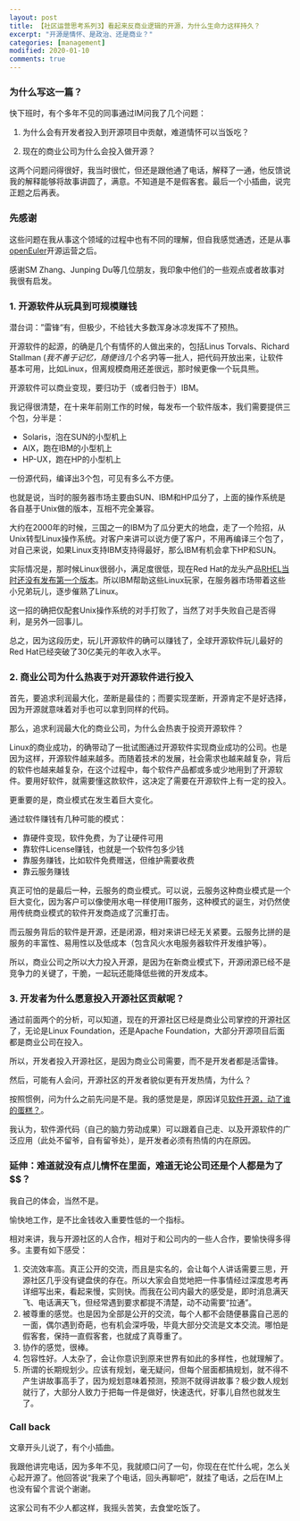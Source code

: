 ```yaml
---
layout: post
title: 【社区运营思考系列3】看起来反商业逻辑的开源，为什么生命力这样持久？
excerpt: "开源是情怀、是政治、还是商业？"
categories: [management]
modified: 2020-01-10
comments: true
---
```


### 为什么写这一篇？

快下班时，有个多年不见的同事通过IM问我了几个问题：

1. 为什么会有开发者投入到开源项目中贡献，难道情怀可以当饭吃？

2. 现在的商业公司为什么会投入做开源？

这两个问题问得很好，我当时很忙，但还是跟他通了电话，解释了一通，他反馈说我的解释能够将故事讲圆了，满意。不知道是不是假客套。最后一个小插曲，说完正题之后再表。


### 先感谢

这些问题在我从事这个领域的过程中也有不同的理解，但自我感觉通透，还是从事[openEuler](https://openeuler.org)开源运营之后。

感谢SM Zhang、Junping Du等几位朋友，我印象中他们的一些观点或者故事对我很有启发。

### 1. 开源软件从玩具到可规模赚钱

潜台词：”雷锋“有，但极少，不给钱大多数浑身冰凉发挥不了预热。

开源软件的起源，的确是几个有情怀的人做出来的，包括Linus Torvals、Richard Stallman (*我不善于记忆，随便诌几个名字*)等一批人，把代码开放出来，让软件基本可用，比如Linux，但离规模商用还差很远，那时候更像一个玩具熊。

开源软件可以商业变现，要归功于（或者归咎于）IBM。

我记得很清楚，在十来年前刚工作的时候，每发布一个软件版本，我们需要提供三个包，分半是：

- Solaris，泡在SUN的小型机上
- AIX，跑在IBM的小型机上
- HP-UX，跑在HP的小型机上

一份源代码，编译出3个包，可见有多么不方便。

也就是说，当时的服务器市场主要由SUN、IBM和HP瓜分了，上面的操作系统是各自基于Unix做的版本，互相不完全兼容。

大约在2000年的时候，三国之一的IBM为了瓜分更大的地盘，走了一个险招，从Unix转型Linux操作系统。对客户来讲可以说方便了客户，不用再编译三个包了，对自己来说，如果Linux支持IBM支持得最好，那么IBM有机会拿下HP和SUN。

实际情况是，那时候Linux很弱小，满足度很低，现在Red Hat的龙头产品[RHEL当时还没有发布第一个版本](https://en.wikipedia.org/wiki/Red_Hat_Enterprise_Linux#RHEL_2.1)。所以IBM帮助这些Linux玩家，在服务器市场带着这些小兄弟玩儿，逐步催熟了Linux。

这一招的确把仅配套Unix操作系统的对手打败了，当然了对手失败自己是否得利，是另外一回事儿。

总之，因为这段历史，玩儿开源软件的确可以赚钱了，全球开源软件玩儿最好的Red Hat已经突破了30亿美元的年收入水平。

### 2. 商业公司为什么热衷于对开源软件进行投入

首先，要追求利润最大化，垄断是最佳的；而要实现垄断，开源肯定不是好选择，因为开源就意味着对手也可以拿到同样的代码。

那么，追求利润最大化的商业公司，为什么会热衷于投资开源软件？

Linux的商业成功，的确带动了一批试图通过开源软件实现商业成功的公司。也是因为这样，开源软件越来越多。而随着技术的发展，社会需求也越来越复杂，背后的软件也越来越复杂，在这个过程中，每个软件产品都或多或少地用到了开源软件。要用好软件，就需要懂这款软件，这决定了需要在开源软件上有一定的投入。

更重要的是，商业模式在发生着巨大变化。

通过软件赚钱有几种可能的模式：

- 靠硬件变现，软件免费，为了让硬件可用
- 靠软件License赚钱，也就是一个软件包多少钱
- 靠服务赚钱，比如软件免费赠送，但维护需要收费
- 靠云服务赚钱

真正可怕的是最后一种，云服务的商业模式。可以说，云服务这种商业模式是一个巨大变化，因为客户可以像使用水电一样使用IT服务，这种模式的诞生，对仍然使用传统商业模式的软件开发商造成了沉重打击。

而云服务背后的软件是开源，还是闭源，相对来讲已经无关紧要。云服务比拼的是服务的丰富性、易用性以及低成本（包含风火水电服务器软件开发维护等）。

所以，商业公司之所以大力投入开源，是因为在新商业模式下，开源闭源已经不是竞争力的关键了，干脆，一起玩还能降低些微的开发成本。

### 3. 开发者为什么愿意投入开源社区贡献呢？

通过前面两个的分析，可以知道，现在的开源社区已经是商业公司掌控的开源社区了，无论是Linux Foundation，还是Apache Foundation，大部分开源项目后面都是商业公司在投入。

所以，开发者投入开源社区，是因为商业公司需要，而不是开发者都是活雷锋。

然后，可能有人会问，开源社区的开发者貌似更有开发热情，为什么？

按照惯例，问为什么之前先问是不是。我的感觉是是，原因详见[软件开源，动了谁的蛋糕？](https://liyongle.github.io/articles/2019-12/open-source-community-operation-1)。

我认为，软件源代码（自己的脑力劳动成果）可以跟着自己走、以及开源软件的广泛应用（此处不留爷，自有留爷处），是开发者必须有热情的内在原因。


### 延伸：难道就没有点儿情怀在里面，难道无论公司还是个人都是为了$$？

我自己的体会，当然不是。

愉快地工作，是不比金钱收入重要性低的一个指标。

相对来讲，我与开源社区的人合作，相对于和公司内的一些人合作，要愉快得多得多。主要有如下感受：

1. 交流效率高。真正公开的交流，而且是实名的，会让每个人讲话需要三思，开源社区几乎没有键盘侠的存在。所以大家会自觉地把一件事情经过深度思考再详细写出来，看起来慢，实则快。而我在公司内最大的感受是，即时消息满天飞、电话满天飞，但经常遇到要求都提不清楚，动不动需要“拉通”。
2. 被尊重的感觉。也是因为全部是公开的交流，每个人都不会随便暴露自己恶的一面，偶尔遇到奇葩，也有机会深呼吸，毕竟大部分交流是文本交流。哪怕是假客套，保持一直假客套，也就成了真尊重了。
3. 协作的感觉，很棒。
4. 包容性好。人太杂了，会让你意识到原来世界有如此的多样性，也就理解了。
5. 所谓的长期规划少。应该有规划，毫无疑问，但每个层面都搞规划，就不得不产生讲故事高手了，因为规划意味着预测，预测不就得讲故事？极少数人规划就行了，大部分人致力于把每一件是做好，快速迭代，好事儿自然也就发生了。


### Call back

文章开头儿说了，有个小插曲。

我跟他讲完电话，因为多年不见，我就顺口问了一句，你现在在忙什么呢，怎么关心起开源了。他回答说“我来了个电话，回头再聊吧”，就挂了电话，之后在IM上也没有留个言说个谢谢。

这家公司有不少人都这样，我摇头苦笑，去食堂吃饭了。